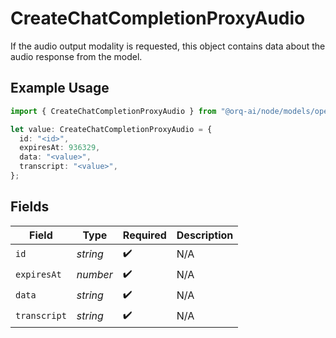 # CreateChatCompletionProxyAudio

If the audio output modality is requested, this object contains data about the audio response from the model.

## Example Usage

```typescript
import { CreateChatCompletionProxyAudio } from "@orq-ai/node/models/operations";

let value: CreateChatCompletionProxyAudio = {
  id: "<id>",
  expiresAt: 936329,
  data: "<value>",
  transcript: "<value>",
};
```

## Fields

| Field              | Type               | Required           | Description        |
| ------------------ | ------------------ | ------------------ | ------------------ |
| `id`               | *string*           | :heavy_check_mark: | N/A                |
| `expiresAt`        | *number*           | :heavy_check_mark: | N/A                |
| `data`             | *string*           | :heavy_check_mark: | N/A                |
| `transcript`       | *string*           | :heavy_check_mark: | N/A                |